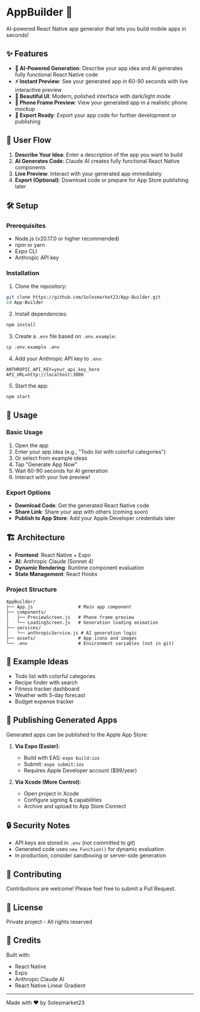 # AppBuilder 🚀

AI-powered React Native app generator that lets you build mobile apps in seconds!

## ✨ Features

- **🤖 AI-Powered Generation**: Describe your app idea and AI generates fully functional React Native code
- **⚡ Instant Preview**: See your generated app in 60-90 seconds with live interactive preview
- **🎨 Beautiful UI**: Modern, polished interface with dark/light mode
- **📱 Phone Frame Preview**: View your generated app in a realistic phone mockup
- **💾 Export Ready**: Export your app code for further development or publishing

## 🎯 User Flow

1. **Describe Your Idea**: Enter a description of the app you want to build
2. **AI Generates Code**: Claude AI creates fully functional React Native components
3. **Live Preview**: Interact with your generated app immediately
4. **Export (Optional)**: Download code or prepare for App Store publishing later

## 🛠️ Setup

### Prerequisites

- Node.js (v20.17.0 or higher recommended)
- npm or yarn
- Expo CLI
- Anthropic API key

### Installation

1. Clone the repository:
```bash
git clone https://github.com/Solesmarket23/App-Builder.git
cd App-Builder
```

2. Install dependencies:
```bash
npm install
```

3. Create a `.env` file based on `.env.example`:
```bash
cp .env.example .env
```

4. Add your Anthropic API key to `.env`:
```
ANTHROPIC_API_KEY=your_api_key_here
API_URL=http://localhost:3000
```

5. Start the app:
```bash
npm start
```

## 📖 Usage

### Basic Usage

1. Open the app
2. Enter your app idea (e.g., "Todo list with colorful categories")
3. Or select from example ideas
4. Tap "Generate App Now"
5. Wait 60-90 seconds for AI generation
6. Interact with your live preview!

### Export Options

- **Download Code**: Get the generated React Native code
- **Share Link**: Share your app with others (coming soon)
- **Publish to App Store**: Add your Apple Developer credentials later

## 🏗️ Architecture

- **Frontend**: React Native + Expo
- **AI**: Anthropic Claude (Sonnet 4)
- **Dynamic Rendering**: Runtime component evaluation
- **State Management**: React Hooks

### Project Structure

```
AppBuilder/
├── App.js                 # Main app component
├── components/
│   ├── PreviewScreen.js   # Phone frame preview
│   └── LoadingScreen.js   # Generation loading animation
├── services/
│   └── anthropicService.js # AI generation logic
├── assets/                # App icons and images
└── .env                   # Environment variables (not in git)
```

## 🎨 Example Ideas

- Todo list with colorful categories
- Recipe finder with search
- Fitness tracker dashboard
- Weather with 5-day forecast
- Budget expense tracker

## 🚀 Publishing Generated Apps

Generated apps can be published to the Apple App Store:

1. **Via Expo (Easier)**:
   - Build with EAS: `expo build:ios`
   - Submit: `expo submit:ios`
   - Requires Apple Developer account ($99/year)

2. **Via Xcode (More Control)**:
   - Open project in Xcode
   - Configure signing & capabilities
   - Archive and upload to App Store Connect

## 🔒 Security Notes

- API keys are stored in `.env` (not committed to git)
- Generated code uses `new Function()` for dynamic evaluation
- In production, consider sandboxing or server-side generation

## 🤝 Contributing

Contributions are welcome! Please feel free to submit a Pull Request.

## 📝 License

Private project - All rights reserved

## 🙏 Credits

Built with:
- React Native
- Expo
- Anthropic Claude AI
- React Native Linear Gradient

---

Made with ❤️ by Solesmarket23

